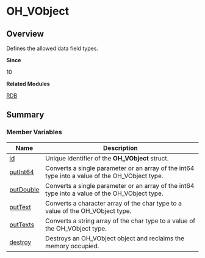 # OH_VObject


## Overview

Defines the allowed data field types.

**Since**

10

**Related Modules**

[RDB](_r_d_b.md)


## Summary


### Member Variables

| Name| Description|
| -------- | -------- |
| [id](_r_d_b.md#id-35) | Unique identifier of the **OH_VObject** struct.|
| [putInt64](_r_d_b.md#putint64-22) | Converts a single parameter or an array of the int64 type into a value of the OH_VObject type.|
| [putDouble](_r_d_b.md#putdouble) | Converts a single parameter or an array of the int64 type into a value of the OH_VObject type.|
| [putText](_r_d_b.md#puttext-22) | Converts a character array of the char type to a value of the OH_VObject type.|
| [putTexts](_r_d_b.md#puttexts) | Converts a string array of the char type to a value of the OH_VObject type.|
| [destroy](_r_d_b.md#destroy-44) | Destroys an OH_VObject object and reclaims the memory occupied.|
